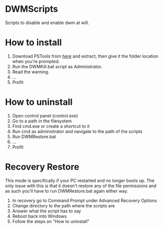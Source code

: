 # DWMScripts
Scripts to disable and enable dwm at will.

# How to install
1. Download PSTools from [here](https://learn.microsoft.com/en-us/sysinternals/downloads/pstools) and extract, then give it the folder location when you're prompted.
2. Run the DWMKill.bat script as Administrator.
3. Read the warning.
4. ...
5. Profit

# How to uninstall
1. Open control panel (control.exe)
2. Go to a path in the filesystem
3. Find cmd.exe or create a shortcut to it
4. Run cmd as administrator and navigate to the path of the scripts
5. Run DWMRestore.bat
6. ...
7. Profit

# Recovery Restore
This mode is specifically if your PC restarted and no longer boots up. The only issue with this is that it doesn't restore any of the file permissions and as such you'll have to run DWMRestore.bat again either way.

1. In recovery go to Command Prompt under Advanced Recovery Options
2. Change directory to the path where the scripts are
3. Answer what the script has to say
4. Reboot back into Windows
5. Follow the steps on "How to uninstall"